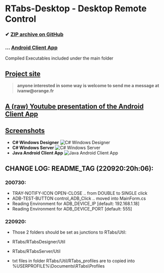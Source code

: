 # RTabs-Desktop - Desktop Remote Control
 ### ✔ [ZIP archive on GitHub](../../archive/master.zip)
 ### … [Android Client App](https://github.com/ivanwfr/RTabs-Android)
 
Compiled Executables included under the main folder

## [Project site](https://remotetabs.com)
> __anyone interested in some way is welcome to send me a message at ivanw@orange.fr__

## [**A (raw) Youtube presentation of the Android Client App**](https://www.youtube.com/watch?v=1g3gnrB3GgU)

## [Screenshots](https://remotetabs.com/layout_browser.html)
* **C# Windows Designer** ![C# Windows Designer](https://remotetabs.com/images/screenshots/designer.png)
* **C# Windows Server** ![C# Windows Server](https://remotetabs.com/images/screenshots/server.png)
* **Java Android Client App** ![Java Android Client App](https://remotetabs.com/images/screenshots/adb.png)

## CHANGE LOG: README_TAG (220920:20h:06):
### 200730:
* TRAY-NOTIFY-ICON OPEN-CLOSE .. from DOUBLE to SINGLE click
* ADB-TEST-BUTTON control_ADB_Click .. moved into MainForm.cs
* Reading Environment for ADB_DEVICE_IP   [default: 192.168.1.18]
* Reading Environment for ADB_DEVICE_PORT [default: 555] 

### 220920:
* Those 2 folders should be set as junctions to RTabs/Util:
* RTabs/RTabsDesigner/Util
* RTabs/RTabsServer/Util

* txt files in folder RTabs/Util/RTabs_profiles are to copied into %USERPROFILE%\Documents\RTabs\Profiles

